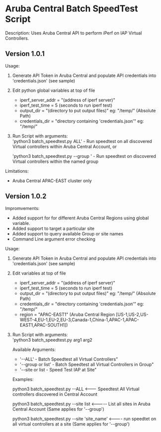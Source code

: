 # Aruba Central Batch SpeedTest Script #

Description:
Uses Aruba Central API to perform iPerf on IAP Virtual Controllers.


## Version 1.0.1 ##
Usage:
1. Generate API Token in Aruba Central and populate API credentials into 'credentials.json' (see sample)
2. Edit python global variables at top of file
    - iperf_server_addr = "(address of iperf server)"          
    - iperf_test_time = 5   (seconds to run iperf test)                           
    - output_dir = "(directory to put output files)"  eg: "/temp/"  (Absolute Path)
    - credentials_dir = "directory containing 'credentials.json'" eg: "/temp/"
3. Run Script with arguments:                 
    'python3 batch_speedtest.py ALL' - Run speedtest on all discovered Virtual controllers within Aruba Central Account, or

    'python3 batch_speedtest.py --group <groupname>' - Run speedtest on discovered Virtual controllers within the named group

Limitations:
- Aruba Central APAC-EAST cluster only

## Version 1.0.2 ##
Impromvements:
- Added support for for different Aruba Central Regions using global variable.
- Added support to target a particular site
- Added support to query available Group or site names
- Command Line argument error checking

Usage:
1. Generate API Token in Aruba Central and populate API credentials into 'credentials.json' (see sample)
2. Edit variables at top of file
    - iperf_server_addr = "(address of iperf server)"          
    - iperf_test_time = 5   (seconds to run iperf test)                           
    - output_dir = "(directory to put output files)"  eg: "/temp/"  (Absolute Path)
    - credentials_dir = "directory containing 'credentials.json'" eg: "/temp/"
    - region = "APAC-EAST1" (Aruba Central Region \[US-1,US-2,US-WEST-4,EU-1,EU-2,EU-3,Canada-1,China-1,APAC-1,APAC-EAST1,APAC-SOUTH1\])
3. Run Script with arguments:                 
    'python3 batch_speedtest.py arg1 arg2 

    Available Arguments:
    - '--ALL' - Batch Speedtest all Virtual Controllers"
    - '--group <group-name> or list' - Batch Speedtest all Virtual Controllers in Group"
    - '--site <site-name> or list - Speed Test IAP at Site"

    Examples:
   
    python3 batch_speedtest.py --ALL   <--- Speedtest All Virtual controllers discovered in Central Account
   
    python3 batch_speedtest.py --site list    <----- List all sites in Aruba Central Account (Same applies for '--group')
   
    python3 batch_speedtest.py --site 'site_name'  <---- run speedtet on all virtual controllers at a site (Same applies for '--group')


